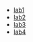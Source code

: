 - [lab1](https://github.com/FearlessAtom/operating-systems/tree/lab1)
- [lab2](https://github.com/FearlessAtom/operating-systems/tree/lab2)
- [lab3](https://github.com/FearlessAtom/operating-systems/tree/lab3)
- [lab4](https://github.com/FearlessAtom/operating-systems/tree/lab4)
